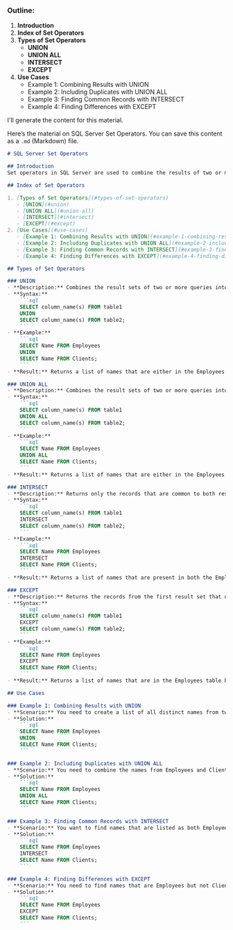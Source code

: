 ### Outline:
1. **Introduction**
2. **Index of Set Operators**
3. **Types of Set Operators**
   - **UNION**
   - **UNION ALL**
   - **INTERSECT**
   - **EXCEPT**
4. **Use Cases**
   - Example 1: Combining Results with UNION
   - Example 2: Including Duplicates with UNION ALL
   - Example 3: Finding Common Records with INTERSECT
   - Example 4: Finding Differences with EXCEPT

I'll generate the content for this material.

Here’s the material on SQL Server Set Operators. You can save this content as a `.md` (Markdown) file.

```markdown
# SQL Server Set Operators

## Introduction
Set operators in SQL Server are used to combine the results of two or more queries into a single result set. The primary set operators are `UNION`, `UNION ALL`, `INTERSECT`, and `EXCEPT`. These operators are used to perform various operations on the results of multiple SELECT statements.

## Index of Set Operators

1. [Types of Set Operators](#types-of-set-operators)
   - [UNION](#union)
   - [UNION ALL](#union-all)
   - [INTERSECT](#intersect)
   - [EXCEPT](#except)
2. [Use Cases](#use-cases)
   - [Example 1: Combining Results with UNION](#example-1-combining-results-with-union)
   - [Example 2: Including Duplicates with UNION ALL](#example-2-including-duplicates-with-union-all)
   - [Example 3: Finding Common Records with INTERSECT](#example-3-finding-common-records-with-intersect)
   - [Example 4: Finding Differences with EXCEPT](#example-4-finding-differences-with-except)

## Types of Set Operators

### UNION
- **Description:** Combines the result sets of two or more queries into a single result set and removes duplicates.
- **Syntax:**
    ```sql
    SELECT column_name(s) FROM table1
    UNION
    SELECT column_name(s) FROM table2;
    ```
- **Example:**
    ```sql
    SELECT Name FROM Employees
    UNION
    SELECT Name FROM Clients;
    ```
- **Result:** Returns a list of names that are either in the Employees or Clients table, with duplicates removed.

### UNION ALL
- **Description:** Combines the result sets of two or more queries into a single result set, including all duplicates.
- **Syntax:**
    ```sql
    SELECT column_name(s) FROM table1
    UNION ALL
    SELECT column_name(s) FROM table2;
    ```
- **Example:**
    ```sql
    SELECT Name FROM Employees
    UNION ALL
    SELECT Name FROM Clients;
    ```
- **Result:** Returns a list of names that are either in the Employees or Clients table, including any duplicates.

### INTERSECT
- **Description:** Returns only the records that are common to both result sets.
- **Syntax:**
    ```sql
    SELECT column_name(s) FROM table1
    INTERSECT
    SELECT column_name(s) FROM table2;
    ```
- **Example:**
    ```sql
    SELECT Name FROM Employees
    INTERSECT
    SELECT Name FROM Clients;
    ```
- **Result:** Returns a list of names that are present in both the Employees and Clients tables.

### EXCEPT
- **Description:** Returns the records from the first result set that do not appear in the second result set.
- **Syntax:**
    ```sql
    SELECT column_name(s) FROM table1
    EXCEPT
    SELECT column_name(s) FROM table2;
    ```
- **Example:**
    ```sql
    SELECT Name FROM Employees
    EXCEPT
    SELECT Name FROM Clients;
    ```
- **Result:** Returns a list of names that are in the Employees table but not in the Clients table.

## Use Cases

### Example 1: Combining Results with UNION
- **Scenario:** You need to create a list of all distinct names from two tables: Employees and Clients.
- **Solution:**
    ```sql
    SELECT Name FROM Employees
    UNION
    SELECT Name FROM Clients;
    ```

### Example 2: Including Duplicates with UNION ALL
- **Scenario:** You need to combine the names from Employees and Clients, including duplicates, to see all entries.
- **Solution:**
    ```sql
    SELECT Name FROM Employees
    UNION ALL
    SELECT Name FROM Clients;
    ```

### Example 3: Finding Common Records with INTERSECT
- **Scenario:** You want to find names that are listed as both Employees and Clients.
- **Solution:**
    ```sql
    SELECT Name FROM Employees
    INTERSECT
    SELECT Name FROM Clients;
    ```

### Example 4: Finding Differences with EXCEPT
- **Scenario:** You need to find names that are Employees but not Clients.
- **Solution:**
    ```sql
    SELECT Name FROM Employees
    EXCEPT
    SELECT Name FROM Clients;
    ```
